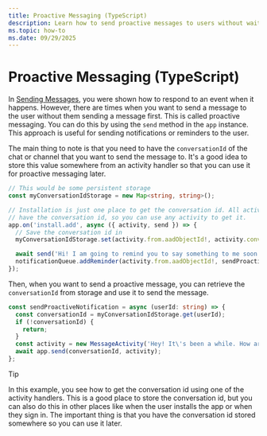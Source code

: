 ```yaml
---
title: Proactive Messaging (TypeScript)
description: Learn how to send proactive messages to users without waiting for them to initiate the conversation, including storing conversation IDs and sending notifications.
ms.topic: how-to
ms.date: 09/29/2025
---
```


# Proactive Messaging (TypeScript)

In [Sending Messages](./overview.md), you were shown how to respond to an event when it happens. However, there are times when you want to send a message to the user without them sending a message first. This is called proactive messaging. You can do this by using the `send` method in the `app` instance. This approach is useful for sending notifications or reminders to the user.

The main thing to note is that you need to have the `conversationId` of the chat or channel that you want to send the message to. It's a good idea to store this value somewhere from an activity handler so that you can use it for proactive messaging later.

```ts
// This would be some persistent storage
const myConversationIdStorage = new Map<string, string>();

// Installation is just one place to get the conversation id. All activities
// have the conversation id, so you can use any activity to get it.
app.on('install.add', async ({ activity, send }) => {
  // Save the conversation id in 
  myConversationIdStorage.set(activity.from.aadObjectId!, activity.conversation.id);

  await send('Hi! I am going to remind you to say something to me soon!');
  notificationQueue.addReminder(activity.from.aadObjectId!, sendProactiveNotification, 10_000);
});
```

Then, when you want to send a proactive message, you can retrieve the `conversationId` from storage and use it to send the message.

```ts
const sendProactiveNotification = async (userId: string) => {
  const conversationId = myConversationIdStorage.get(userId);
  if (!conversationId) {
    return;
  }
  const activity = new MessageActivity('Hey! It\'s been a while. How are you?');
  await app.send(conversationId, activity);
};
```

> [!TIP]
> In this example, you see how to get the conversation id using one of the activity handlers. This is a good place to store the conversation id, but you can also do this in other places like when the user installs the app or when they sign in. The important thing is that you have the conversation id stored somewhere so you can use it later.
